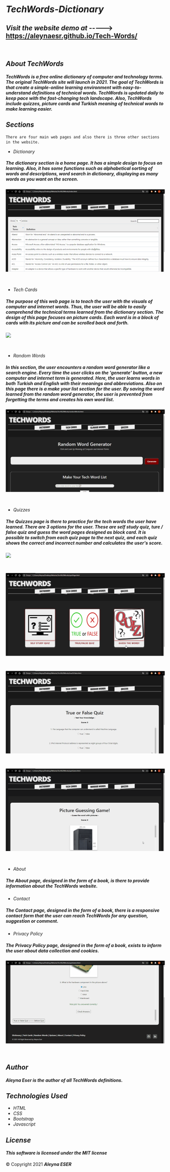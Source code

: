# _TechWords-Dictionary_
 

## _Visit the website demo at_ -----> https://aleynaesr.github.io/Tech-Words/

</br>

## _About TechWords_

#### _TechWords is a free online dictionary of computer and technology terms. The original TechWords site will launch in 2021. The goal of TechWords is that create a simple-online learning environment with easy-to-understand definitions of technical words. TechWords is updated daily to keep pace with the fast-changing tech landscape. Also, TechWords include quizzes, picture cards and Turkish meaning of technical words to make learning easier._

## _Sections_

```
There are four main web pages and also there is three other sections in the website.
```

 * _Dictionary_ 

##### _The dictionary section is a home page. It has a simple design to focus on learning. Also, it has some functions such as alphabetical sorting of words and descriptions, word search in dictionary, displaying as many words as you want on the screen._


![](Gifs/AnimationDictionary.gif)

</br>


 * _Tech Cards_ 

##### _The purpose of this web page is to teach the user with the visuals of computer and internet words. Thus, the user will be able to easily comprehend the technical terms learned from the dictionary section. The design of this page focuses on picture cards. Each word is in a block of cards with its picture and can be scrolled back and forth._

![](Gifs/AnimationTechCards.gif)

</br>


 * _Random Words_  
 
##### _In this section, the user encounters a random word generator like a search engine. Every time the user clicks on the 'generate' button, a new computer and internet term is generated. Here, the user learns words in both Turkish and English with their meanings and abbreviations. Also on this page there is a make your list section for the user. By saving the word learned from the random word generator, the user is prevented from forgetting the terms and creates his own word list._

![](Gifs/AnimationRandomWords.gif)

</br>

 * _Quizzes_ 

##### _The Quizzes page is there to practice for the tech words the user have learned. There are 3 options for the user. These are self study quiz, ture / false quiz and guess the word pages designed as block card. It is possible to switch from each quiz page to the next quiz, and each quiz shows the correct and incorrect number and calculates the user's score._

![](Gifs/AnimationQuiz.gif)

</br>

 ![](Gifs/AnimationQuiz1.gif)
 
 </br>
 
 ![](Gifs/AnimationQuiz2.gif)
 
 </br>
 
 ![](Gifs/AnimationQuiz3.gif)
 
 </br>

 * _About_ 

##### _The About page, designed in the form of a book, is there to provide information about the TechWords website._
* _Contact_ 

##### _The Contact page, designed in the form of a book, there is a responsive contact form that the user can reach TechWords for any question, suggestion or comment._

 * _Privacy Policy_

##### _The Privacy Policy page, designed in the form of a book, exists to inform the user about data collection and cookies._

![](Gifs/AnimationPages.gif)

</br>

## _Author_ </b>
#### _Aleyna Eser is the author of all TechWords definitions._

## _Technologies Used_
* _HTML_
* _CSS_
* _Bootstrap_
* _Javascript_

## _License_
#### _This software is licensed under the MIT license_
© Copyright 2021 **_Aleyna ESER_**

